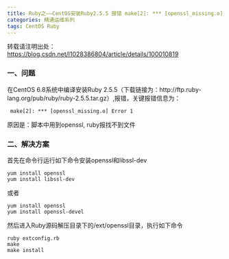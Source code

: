 ```yaml
---
title: Ruby之——CentOS安装Ruby2.5.5 报错 make[2]: *** [openssl_missing.o] Error 1
categories: 精通运维系列
tags: CentOS Ruby
---
```

转载请注明出处：https://blog.csdn.net/l1028386804/article/details/100010819

### 一、问题

在CentOS 6.8系统中编译安装Ruby 2.5.5（下载链接为：http://ftp.ruby-
lang.org/pub/ruby/ruby-2.5.5.tar.gz）,报错，关键报错信息为：

    
    
     make[2]: *** [openssl_missing.o] Error 1

原因是：脚本中用到openssl, ruby报找不到文件

### 二、解决方案

首先在命令行运行如下命令安装openssl和libssl-dev

    
    
    yum install openssl
    yum install libssl-dev

或者

    
    
    yum install openssl
    yum install openssl-devel

然后进入Ruby源码解压目录下的/ext/openssl目录，执行如下命令

    
    
    ruby extconfig.rb
    make
    make install

